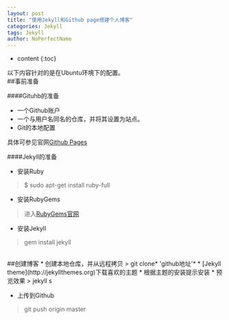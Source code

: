 ```yaml
---
layout: post
title: "使用Jekyll和Github page搭建个人博客"
categories: Jekyll
tags: Jekyll
author: NoPerfectName
---
```


* content
{:toc}

以下内容针对的是在Ubuntu环境下的配置。
<br/>
##事前准备

####Gituhb的准备
* 一个Github账户
* 一个与用户名同名的仓库，并将其设置为站点。
* Git的本地配置

具体可参见官网[Github Pages](https://pages.github.com/)

####Jekyll的准备
* 安装Ruby
> $ sudo apt-get install ruby-full
* 安装RubyGems
> 进入[RubyGems官网](https://rubygems.org/pages/download) 

* 安装Jekyll
> gem install jekyll

<br/>
##创建博客
* 创建本地仓库，并从远程拷贝
> git clone* 'github地址'*
* [Jekyll theme](http://jekyllthemes.org)下载喜欢的主题
* 根据主题的安装提示安装
* 预览效果
> jekyll s

* 上传到Github
> git push origin master
